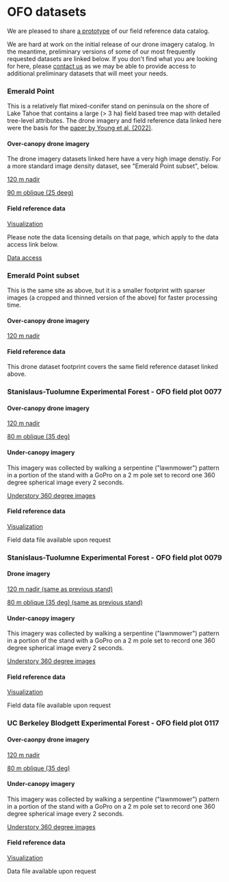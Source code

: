 # OFO datasets

We are pleased to share [a prototype](https://openforestobservatory.netlify.app/data/) of our field reference data catalog.

We are hard at work on the initial release of our drone imagery catalog. In the meantime, preliminary versions of some of our most frequently requested datasets are linked below. If you don't find what you are looking for here, please [contact us](https://openforestobservatory.org/about/) as we may be able to provide access to additional preliminary datasets that will meet your needs.

### Emerald Point

This is a relatively flat mixed-conifer stand on peninsula on the shore of Lake Tahoe that contains a large (> 3 ha) field based tree map with detailed tree-level attributes. The drone imagery and field reference data linked here were the basis for the [paper by Young et al. (2022)](https://besjournals.onlinelibrary.wiley.com/doi/10.1111/2041-210X.13860).

#### Over-canopy drone imagery

The drone imagery datasets linked here have a very high image denstiy. For a more standard image density dataset, see "Emerald Point subset", below.

[120 m nadir](https://ucdavis.box.com/s/hb78n583zy24ifnng6k5ts1a1q16wztu)

[90 m oblique (25 deeg)](https://ucdavis.box.com/s/vfcugxwxnybijdjs90d3cfh57w1l8mst)

#### Field reference data

[Visualization](https://openforestobservatory.netlify.app/data-field-ref-plot-details/0068/)

Please note the data licensing details on that page, which apply to the data access link below.

[Data access](https://ucdavis.box.com/s/56qrdofabfr69tyc5aqmyrjta11a829t)


### Emerald Point subset

This is the same site as above, but it is a smaller footprint with sparser images (a cropped and thinned version of the above) for faster processing time.

#### Over-canopy drone imagery

[120 m nadir](https://ucdavis.box.com/s/qg1nw8pw64zpua13jiv8l36gk502xhtd)


#### Field reference data

This drone dataset footprint covers the same field reference dataset linked above.


### Stanislaus-Tuolumne Experimental Forest - OFO field plot 0077

#### Over-canopy drone imagery

[120 m nadir](https://ucdavis.box.com/s/4hdivzmejv0y4nxz6u5rsvu73qjz1m16)

[80 m oblique (35 deg)](https://ucdavis.box.com/s/cx3a2ah30lcoi9qqrm7rxr0zgciztb0b)

#### Under-canopy imagery

This imagery was collected by walking a serpentine ("lawnmower") pattern in a portion of the stand with a GoPro on a 2 m pole set to record one 360 degree spherical image every 2 seconds.

[Understory 360 degree images](https://ucdavis.box.com/s/3c41u8qwdkoz0ju331p9s2dinpsi1htd)

#### Field reference data

[Visualization](https://openforestobservatory.netlify.app/data-field-ref-plot-details/0077/)

Field data file available upon request


### Stanislaus-Tuolumne Experimental Forest - OFO field plot 0079

#### Drone imagery

[120 m nadir (same as previous stand)](https://ucdavis.box.com/s/qg1nw8pw64zpua13jiv8l36gk502xhtd)

[80 m oblique (35 deg) (same as previous stand)](https://ucdavis.box.com/s/cx3a2ah30lcoi9qqrm7rxr0zgciztb0b)

#### Under-canopy imagery

This imagery was collected by walking a serpentine ("lawnmower") pattern in a portion of the stand with a GoPro on a 2 m pole set to record one 360 degree spherical image every 2 seconds.

[Understory 360 degree images](https://ucdavis.box.com/s/jdk4i783n3ngjfi2bg8atacapqvj7cqp)

#### Field reference data

[Visualization](https://openforestobservatory.netlify.app/data-field-ref-plot-details/0079/)

Field data file available upon request


### UC Berkeley Blodgett Experimental Forest - OFO field plot 0117

#### Over-caonpy drone imagery

[120 m nadir](https://ucdavis.box.com/s/b9j2v6t2aev62755qajqbhqr2oam0rfp)

[80 m oblique (35 deg)](https://ucdavis.box.com/s/hzfh9gxs7j1w57x90jyhlhnbnc4j4hqx)

#### Under-canopy imagery

This imagery was collected by walking a serpentine ("lawnmower") pattern in a portion of the stand with a GoPro on a 2 m pole set to record one 360 degree spherical image every 2 seconds.

[Understory 360 degree images](https://ucdavis.box.com/s/xoml4h9wpu68iqxube0hsv1bna604wj3)

#### Field reference data

[Visualization](https://openforestobservatory.netlify.app/data-field-ref-plot-details/0117/)

Data file available upon request
